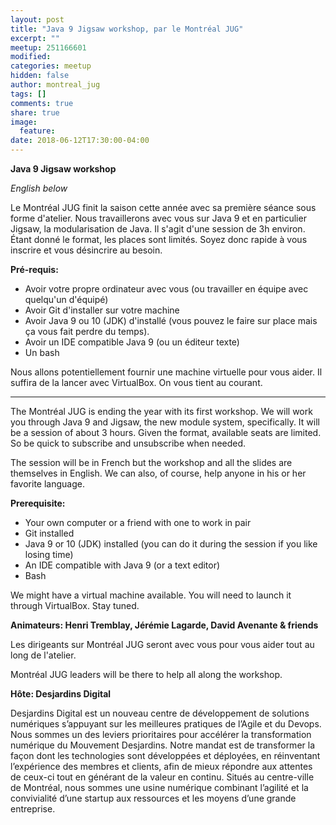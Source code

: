 ```yaml
---
layout: post
title: "Java 9 Jigsaw workshop, par le Montréal JUG"
excerpt: ""
meetup: 251166601
modified:
categories: meetup
hidden: false
author: montreal_jug
tags: []
comments: true
share: true
image:
  feature:
date: 2018-06-12T17:30:00-04:00
---
```


__Java 9 Jigsaw workshop__

*English below*

Le Montréal JUG finit la saison cette année avec sa première séance sous forme d'atelier. Nous travaillerons avec vous
sur Java 9 et en particulier Jigsaw, la modularisation de Java. Il s'agit d'une session de 3h environ. Étant donné le 
format, les places sont limités. Soyez donc rapide à vous inscrire et vous désincrire au besoin.

**Pré-requis:**
* Avoir votre propre ordinateur avec vous (ou travailler en équipe avec quelqu'un d'équipé)
* Avoir Git d'installer sur votre machine
* Avoir Java 9 ou 10 (JDK) d'installé (vous pouvez le faire sur place mais ça vous fait perdre du temps).
* Avoir un IDE compatible Java 9 (ou un éditeur texte)
* Un bash

Nous allons potentiellement fournir une machine virtuelle pour vous aider. Il suffira de la lancer avec VirtualBox. 
On vous tient au courant. 

---------------

The Montréal JUG is ending the year with its first workshop. We will work you through Java 9 and Jigsaw, the new module
system, specifically. It will be a session of about 3 hours. Given the format, available seats are limited. So be quick
to subscribe and unsubscribe when needed.

The session will be in French but the workshop and all the slides are themselves in English. We can also, of course,
help anyone in his or her favorite language.

**Prerequisite:**
* Your own computer or a friend with one to work in pair
* Git installed
* Java 9 or 10 (JDK) installed (you can do it during the session if you like losing time)
* An IDE compatible with Java 9 (or a text editor)
* Bash

We might have a virtual machine available. You will need to launch it through VirtualBox. Stay tuned.

__Animateurs: Henri Tremblay, Jérémie Lagarde, David Avenante & friends__

Les dirigeants sur Montréal JUG seront avec vous pour vous aider tout au long de l'atelier.

Montréal JUG leaders will be there to help all along the workshop.

__Hôte: Desjardins Digital__

Desjardins Digital est un nouveau centre de développement de solutions numériques s’appuyant sur les meilleures pratiques de l’Agile et du Devops. 
Nous sommes un des leviers prioritaires pour accélérer la transformation numérique du Mouvement Desjardins. 
Notre mandat est de transformer la façon dont les technologies sont développées et déployées, en réinventant l’expérience des membres et clients, 
afin de mieux répondre aux attentes de ceux-ci tout en générant de la valeur en continu. 
Situés au centre-ville de Montréal, nous sommes une usine numérique combinant l’agilité et la convivialité d’une startup aux ressources 
et les moyens d’une grande entreprise.
